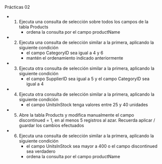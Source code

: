 Prácticas 02

-   1. Ejecuta una consulta de selección sobre todos los campos de la tabla Products
        -   ordena la consulta por el campo productName

-   2. Ejecuta una consulta de selección similar a la primera, aplicando la siguiente condición
        -   el campo CategoryID sea igual a 4 y 6
        -   mantén el ordenamiento indicado anteriormente

-   3. Ejecuta otra consulta de selección similar a la primera, aplicando la siguiente condición
        -   el campo SupplierID sea igual a 5 y el campo CategoryID sea igual a 4

-   4. Ejecuta otra consulta de selección similar a la primera, aplicando la siguiente condición
        -   el campo UnitsInStock tenga valores entre 25 y 40 unidades

-   5. Abre la tabla Products y modifica manualmente el campo discontinued = 1, en al menos 5
registros al azar. Recuerda aplicar / guardar los cambios efectuados

-   6. Ejecuta una consulta de selección similar a la primera, aplicando la siguiente condición
        -   el campo UnitsInStock sea mayor a 400 o el campo discontinued sea verdadero
        -   ordena la consulta por el campo productName
